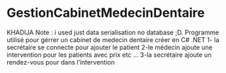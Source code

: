# GestionCabinetMedecinDentaire
KHADIJA
Note : i used just data serialisation no database ;D.
Programme utilisé pour gérrer un cabinet de medecin dentaire créer en C# .NET
1- la secrétaire se connecte pour ajouter le patient
2-le médecin ajoute une intervention pour les patients avec prix etc …
3-la secrétaire ajoute un rendez-vous pour dans l’intervention  
